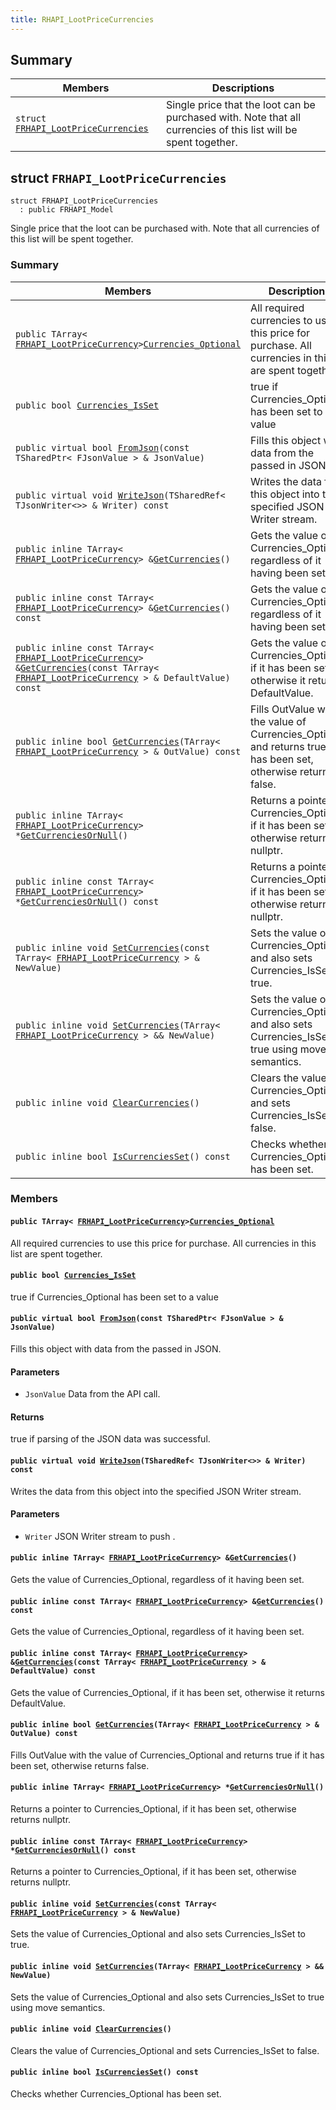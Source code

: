 ```yaml
---
title: RHAPI_LootPriceCurrencies
---
```


## Summary

 Members                        | Descriptions                                
--------------------------------|---------------------------------------------
`struct `[`FRHAPI_LootPriceCurrencies`](#structFRHAPI__LootPriceCurrencies) | Single price that the loot can be purchased with. Note that all currencies of this list will be spent together.

## struct `FRHAPI_LootPriceCurrencies` <a id="structFRHAPI__LootPriceCurrencies"></a>

```
struct FRHAPI_LootPriceCurrencies
  : public FRHAPI_Model
```

Single price that the loot can be purchased with. Note that all currencies of this list will be spent together.

### Summary

 Members                        | Descriptions                                
--------------------------------|---------------------------------------------
`public TArray< `[`FRHAPI_LootPriceCurrency`](RHAPI_LootPriceCurrency.md#structFRHAPI__LootPriceCurrency)` > `[`Currencies_Optional`](#structFRHAPI__LootPriceCurrencies_1a6d4e46da4afe1b54c8bfe9a56de9b36f) | All required currencies to use this price for purchase. All currencies in this list are spent together.
`public bool `[`Currencies_IsSet`](#structFRHAPI__LootPriceCurrencies_1a220a00f32d0b3d5b6a0d3d675b8b5042) | true if Currencies_Optional has been set to a value
`public virtual bool `[`FromJson`](#structFRHAPI__LootPriceCurrencies_1ad4bb860746949477863298dc57703620)`(const TSharedPtr< FJsonValue > & JsonValue)` | Fills this object with data from the passed in JSON.
`public virtual void `[`WriteJson`](#structFRHAPI__LootPriceCurrencies_1a3f81ce3e6d053d6f94c65e4671e6e184)`(TSharedRef< TJsonWriter<>> & Writer) const` | Writes the data from this object into the specified JSON Writer stream.
`public inline TArray< `[`FRHAPI_LootPriceCurrency`](RHAPI_LootPriceCurrency.md#structFRHAPI__LootPriceCurrency)` > & `[`GetCurrencies`](#structFRHAPI__LootPriceCurrencies_1a3b5848ae39f22697aee33bc76684fc47)`()` | Gets the value of Currencies_Optional, regardless of it having been set.
`public inline const TArray< `[`FRHAPI_LootPriceCurrency`](RHAPI_LootPriceCurrency.md#structFRHAPI__LootPriceCurrency)` > & `[`GetCurrencies`](#structFRHAPI__LootPriceCurrencies_1a599d138b24da59080e05f7e0ff39e71e)`() const` | Gets the value of Currencies_Optional, regardless of it having been set.
`public inline const TArray< `[`FRHAPI_LootPriceCurrency`](RHAPI_LootPriceCurrency.md#structFRHAPI__LootPriceCurrency)` > & `[`GetCurrencies`](#structFRHAPI__LootPriceCurrencies_1a49b7bb058a1da19e2b959b6e89f0ed15)`(const TArray< `[`FRHAPI_LootPriceCurrency`](RHAPI_LootPriceCurrency.md#structFRHAPI__LootPriceCurrency)` > & DefaultValue) const` | Gets the value of Currencies_Optional, if it has been set, otherwise it returns DefaultValue.
`public inline bool `[`GetCurrencies`](#structFRHAPI__LootPriceCurrencies_1a7f6b6a18b447dd0e10deb31dc2a8581e)`(TArray< `[`FRHAPI_LootPriceCurrency`](RHAPI_LootPriceCurrency.md#structFRHAPI__LootPriceCurrency)` > & OutValue) const` | Fills OutValue with the value of Currencies_Optional and returns true if it has been set, otherwise returns false.
`public inline TArray< `[`FRHAPI_LootPriceCurrency`](RHAPI_LootPriceCurrency.md#structFRHAPI__LootPriceCurrency)` > * `[`GetCurrenciesOrNull`](#structFRHAPI__LootPriceCurrencies_1a96ccf683d2b511af907bf2589f1e8a70)`()` | Returns a pointer to Currencies_Optional, if it has been set, otherwise returns nullptr.
`public inline const TArray< `[`FRHAPI_LootPriceCurrency`](RHAPI_LootPriceCurrency.md#structFRHAPI__LootPriceCurrency)` > * `[`GetCurrenciesOrNull`](#structFRHAPI__LootPriceCurrencies_1a34fb1bbb766d32af07795042159ca252)`() const` | Returns a pointer to Currencies_Optional, if it has been set, otherwise returns nullptr.
`public inline void `[`SetCurrencies`](#structFRHAPI__LootPriceCurrencies_1a247e6a72e91df3d991e786acc88c134c)`(const TArray< `[`FRHAPI_LootPriceCurrency`](RHAPI_LootPriceCurrency.md#structFRHAPI__LootPriceCurrency)` > & NewValue)` | Sets the value of Currencies_Optional and also sets Currencies_IsSet to true.
`public inline void `[`SetCurrencies`](#structFRHAPI__LootPriceCurrencies_1a733475c2ea6ffee7a50dda3e5d6c91e4)`(TArray< `[`FRHAPI_LootPriceCurrency`](RHAPI_LootPriceCurrency.md#structFRHAPI__LootPriceCurrency)` > && NewValue)` | Sets the value of Currencies_Optional and also sets Currencies_IsSet to true using move semantics.
`public inline void `[`ClearCurrencies`](#structFRHAPI__LootPriceCurrencies_1a8c330470ea1908537853066d0fc65e86)`()` | Clears the value of Currencies_Optional and sets Currencies_IsSet to false.
`public inline bool `[`IsCurrenciesSet`](#structFRHAPI__LootPriceCurrencies_1a3ea6c06ff8d093787f2d4e05c9391646)`() const` | Checks whether Currencies_Optional has been set.

### Members

#### `public TArray< `[`FRHAPI_LootPriceCurrency`](RHAPI_LootPriceCurrency.md#structFRHAPI__LootPriceCurrency)` > `[`Currencies_Optional`](#structFRHAPI__LootPriceCurrencies_1a6d4e46da4afe1b54c8bfe9a56de9b36f) <a id="structFRHAPI__LootPriceCurrencies_1a6d4e46da4afe1b54c8bfe9a56de9b36f"></a>

All required currencies to use this price for purchase. All currencies in this list are spent together.

#### `public bool `[`Currencies_IsSet`](#structFRHAPI__LootPriceCurrencies_1a220a00f32d0b3d5b6a0d3d675b8b5042) <a id="structFRHAPI__LootPriceCurrencies_1a220a00f32d0b3d5b6a0d3d675b8b5042"></a>

true if Currencies_Optional has been set to a value

#### `public virtual bool `[`FromJson`](#structFRHAPI__LootPriceCurrencies_1ad4bb860746949477863298dc57703620)`(const TSharedPtr< FJsonValue > & JsonValue)` <a id="structFRHAPI__LootPriceCurrencies_1ad4bb860746949477863298dc57703620"></a>

Fills this object with data from the passed in JSON.

#### Parameters
* `JsonValue` Data from the API call.

#### Returns
true if parsing of the JSON data was successful.

#### `public virtual void `[`WriteJson`](#structFRHAPI__LootPriceCurrencies_1a3f81ce3e6d053d6f94c65e4671e6e184)`(TSharedRef< TJsonWriter<>> & Writer) const` <a id="structFRHAPI__LootPriceCurrencies_1a3f81ce3e6d053d6f94c65e4671e6e184"></a>

Writes the data from this object into the specified JSON Writer stream.

#### Parameters
* `Writer` JSON Writer stream to push .

#### `public inline TArray< `[`FRHAPI_LootPriceCurrency`](RHAPI_LootPriceCurrency.md#structFRHAPI__LootPriceCurrency)` > & `[`GetCurrencies`](#structFRHAPI__LootPriceCurrencies_1a3b5848ae39f22697aee33bc76684fc47)`()` <a id="structFRHAPI__LootPriceCurrencies_1a3b5848ae39f22697aee33bc76684fc47"></a>

Gets the value of Currencies_Optional, regardless of it having been set.

#### `public inline const TArray< `[`FRHAPI_LootPriceCurrency`](RHAPI_LootPriceCurrency.md#structFRHAPI__LootPriceCurrency)` > & `[`GetCurrencies`](#structFRHAPI__LootPriceCurrencies_1a599d138b24da59080e05f7e0ff39e71e)`() const` <a id="structFRHAPI__LootPriceCurrencies_1a599d138b24da59080e05f7e0ff39e71e"></a>

Gets the value of Currencies_Optional, regardless of it having been set.

#### `public inline const TArray< `[`FRHAPI_LootPriceCurrency`](RHAPI_LootPriceCurrency.md#structFRHAPI__LootPriceCurrency)` > & `[`GetCurrencies`](#structFRHAPI__LootPriceCurrencies_1a49b7bb058a1da19e2b959b6e89f0ed15)`(const TArray< `[`FRHAPI_LootPriceCurrency`](RHAPI_LootPriceCurrency.md#structFRHAPI__LootPriceCurrency)` > & DefaultValue) const` <a id="structFRHAPI__LootPriceCurrencies_1a49b7bb058a1da19e2b959b6e89f0ed15"></a>

Gets the value of Currencies_Optional, if it has been set, otherwise it returns DefaultValue.

#### `public inline bool `[`GetCurrencies`](#structFRHAPI__LootPriceCurrencies_1a7f6b6a18b447dd0e10deb31dc2a8581e)`(TArray< `[`FRHAPI_LootPriceCurrency`](RHAPI_LootPriceCurrency.md#structFRHAPI__LootPriceCurrency)` > & OutValue) const` <a id="structFRHAPI__LootPriceCurrencies_1a7f6b6a18b447dd0e10deb31dc2a8581e"></a>

Fills OutValue with the value of Currencies_Optional and returns true if it has been set, otherwise returns false.

#### `public inline TArray< `[`FRHAPI_LootPriceCurrency`](RHAPI_LootPriceCurrency.md#structFRHAPI__LootPriceCurrency)` > * `[`GetCurrenciesOrNull`](#structFRHAPI__LootPriceCurrencies_1a96ccf683d2b511af907bf2589f1e8a70)`()` <a id="structFRHAPI__LootPriceCurrencies_1a96ccf683d2b511af907bf2589f1e8a70"></a>

Returns a pointer to Currencies_Optional, if it has been set, otherwise returns nullptr.

#### `public inline const TArray< `[`FRHAPI_LootPriceCurrency`](RHAPI_LootPriceCurrency.md#structFRHAPI__LootPriceCurrency)` > * `[`GetCurrenciesOrNull`](#structFRHAPI__LootPriceCurrencies_1a34fb1bbb766d32af07795042159ca252)`() const` <a id="structFRHAPI__LootPriceCurrencies_1a34fb1bbb766d32af07795042159ca252"></a>

Returns a pointer to Currencies_Optional, if it has been set, otherwise returns nullptr.

#### `public inline void `[`SetCurrencies`](#structFRHAPI__LootPriceCurrencies_1a247e6a72e91df3d991e786acc88c134c)`(const TArray< `[`FRHAPI_LootPriceCurrency`](RHAPI_LootPriceCurrency.md#structFRHAPI__LootPriceCurrency)` > & NewValue)` <a id="structFRHAPI__LootPriceCurrencies_1a247e6a72e91df3d991e786acc88c134c"></a>

Sets the value of Currencies_Optional and also sets Currencies_IsSet to true.

#### `public inline void `[`SetCurrencies`](#structFRHAPI__LootPriceCurrencies_1a733475c2ea6ffee7a50dda3e5d6c91e4)`(TArray< `[`FRHAPI_LootPriceCurrency`](RHAPI_LootPriceCurrency.md#structFRHAPI__LootPriceCurrency)` > && NewValue)` <a id="structFRHAPI__LootPriceCurrencies_1a733475c2ea6ffee7a50dda3e5d6c91e4"></a>

Sets the value of Currencies_Optional and also sets Currencies_IsSet to true using move semantics.

#### `public inline void `[`ClearCurrencies`](#structFRHAPI__LootPriceCurrencies_1a8c330470ea1908537853066d0fc65e86)`()` <a id="structFRHAPI__LootPriceCurrencies_1a8c330470ea1908537853066d0fc65e86"></a>

Clears the value of Currencies_Optional and sets Currencies_IsSet to false.

#### `public inline bool `[`IsCurrenciesSet`](#structFRHAPI__LootPriceCurrencies_1a3ea6c06ff8d093787f2d4e05c9391646)`() const` <a id="structFRHAPI__LootPriceCurrencies_1a3ea6c06ff8d093787f2d4e05c9391646"></a>

Checks whether Currencies_Optional has been set.

